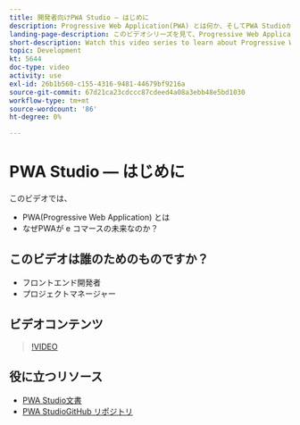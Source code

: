 ```yaml
---
title: 開発者向けPWA Studio — はじめに
description: Progressive Web Application(PWA) とは何か、そしてPWA Studioが未来なのはなぜ​か。
landing-page-description: このビデオシリーズを見て、Progressive Web Application(PWA) とPWA Studioが将来に備わる理由を確認してください [!DNL Commerce] サイト。
short-description: Watch this video series to learn about Progressive Web Applications (PWAs) and why PWA Studio is the future for [!DNL Commerce] sites.
topic: Development
kt: 5644
doc-type: video
activity: use
exl-id: 26b1b560-c155-4316-9481-44679bf9216a
source-git-commit: 67d21ca23cdccc87cdeed4a08a3ebb48e5bd1030
workflow-type: tm+mt
source-wordcount: '86'
ht-degree: 0%

---
```


# PWA Studio — はじめに

このビデオでは、

- PWA(Progressive Web Application) とは
- なぜPWAが e コマースの未来なのか？

## このビデオは誰のためのものですか？

- フロントエンド開発者
- プロジェクトマネージャー

## ビデオコンテンツ

>[!VIDEO](https://video.tv.adobe.com/v/35715?quality=12&learn=on)

## 役に立つリソース

- [PWA Studio文書](https://developer.adobe.com/commerce/pwa-studio/)
- [PWA StudioGitHub リポジトリ](https://github.com/magento/pwa-studio)
